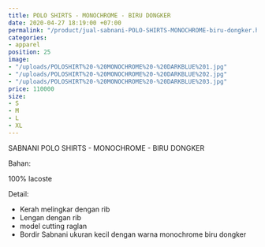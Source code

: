 ```yaml
---
title: POLO SHIRTS - MONOCHROME - BIRU DONGKER
date: 2020-04-27 18:19:00 +07:00
permalink: "/product/jual-sabnani-POLO-SHIRTS-MONOCHROME-biru-dongker.html"
categories:
- apparel
position: 25
image:
- "/uploads/POLOSHIRT%20-%20MONOCHROME%20-%20DARKBLUE%201.jpg"
- "/uploads/POLOSHIRT%20-%20MONOCHROME%20-%20DARKBLUE%202.jpg"
- "/uploads/POLOSHIRT%20-%20MONOCHROME%20-%20DARKBLUE%203.jpg"
price: 110000
size:
- S
- M
- L
- XL
---
```


SABNANI
POLO SHIRTS - MONOCHROME - BIRU DONGKER

Bahan:

100% lacoste

Detail:

- Kerah melingkar dengan rib
- Lengan dengan rib
- model cutting raglan
- Bordir Sabnani ukuran kecil dengan warna monochrome biru dongker